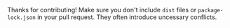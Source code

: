 Thanks for contributing! Make sure you don't include `dist` files or `package-lock.json` in your pull request. They often introduce uncessary conflicts.
